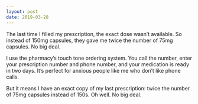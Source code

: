 ```yaml
---
layout: post
date: 2019-03-28
---
```


The last time I filled my prescription, the exact dose wasn’t available. So instead of 150mg capsules, they gave me twice the number of 75mg capsules. No big deal. 

I use the pharmacy’s touch tone ordering system. You call the number, enter your prescription number and phone number, and your medication is ready in two days. It’s perfect for anxious people like me who don’t like phone calls. 

But it means I have an exact copy of my last prescription: twice the number of 75mg capsules instead of 150s. Oh well. No big deal. 
